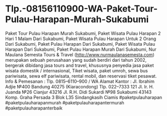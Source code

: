 # Tlp.-08156110900-WA-Paket-Tour-Pulau-Harapan-Murah-Sukabumi
Paket Tour Pulau Harapan Murah Sukabumi, Paket Wisata Pulau Harapan 2 Hari 1 Malam Dari Sukabumi, Paket Wisata Pulau Harapan Untuk 2 Orang Dari Sukabumi, Paket Pulau Harapan Dari Sukabumi, Paket Wisata Pulau Harapan Dari Sukabumi, Paket Pulau Harapan Murah Dari Sukabumi,  Nur Maulana Semesta Tours &amp; Travel (http://www.nurmaulanasemesta.com) merupakan sebuah perusahaan yang sudah berdiri dari tahun 2002, bergerak dibidang jasa tours and travel, khususnya penyedia jasa paket wisata domestik / internasional, Tiket wisata, paket umroh, sewa bus pariwisata, sewa elf pariwisata, rental mobil, dan reservasi tiket pesawat.  Info &amp; Pemesanan :  Tlp. 0815–6110–900 / WA  Alamat Kantor :  Jl. Ibrahim Adjie №400 Bandung 40275 (Kiaracondong) Tlp. 022–7333 121  Jl. Ir. H. Juanda №26 Cianjur 43216  Jl. R.H. Didi Sukardi №98 Sukabumi 43143  Komp. Graha Persada 3 Blok L35 Sindangkasih Ciamis  #paketpulauharapan #paketpulauharapanmurah #paketpulauharapantermurah #paketpulauharapanterbaik
